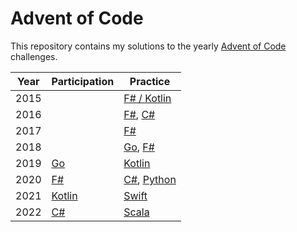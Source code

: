 # Advent of Code

This repository contains my solutions to the yearly [Advent of Code](https://adventofcode.com) challenges.

| Year | Participation         | Practice                                 |
|------|-----------------------|------------------------------------------|
| 2015 |                       | [F# / Kotlin](2015)                      |
| 2016 |                       | [F#](2016/fsharp), [C#](2016/csharp)     |
| 2017 |                       | [F#](2017)                               |
| 2018 |                       | [Go](2018/go), [F#](2018/fsharp)         |
| 2019 | [Go](2019/go)         | [Kotlin](2019/kotlin)                    |
| 2020 | [F#](2020/fsharp)     | [C#](2020/csharp), [Python](2020/python) |
| 2021 | [Kotlin](2021/kotlin) | [Swift](2021/swift)                      |
| 2022 | [C#](2022/csharp)     | [Scala](2022/scala)                      |
